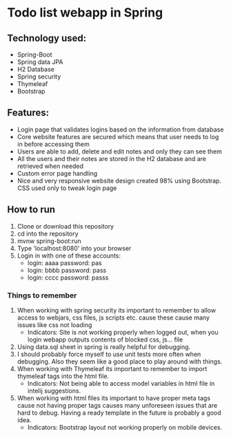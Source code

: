# Todo list webapp in Spring
## Technology used:
* Spring-Boot
* Spring data JPA
* H2 Database
* Spring security
* Thymeleaf
* Bootstrap

## Features:
* Login page that validates logins based on the information
from database
* Core website features are secured which means that user
needs to log in before accessing them
* Users are able to add, delete and edit notes and only they
can see them
* All the users and their notes are stored in the H2 database
and are retrieved when needed
* Custom error page handling
* Nice and very responsive website design created 98% using
Bootstrap. CSS used only to tweak login page

## How to run
1. Clone or download this repository
1. cd into the repository
1. mvnw spring-boot:run
1. Type 'localhost:8080' into your browser
1. Login in with one of these accounts:
    * login: aaaa password: pas
    * login: bbbb password: pass
    * login: cccc password: passs

### Things to remember
1. When working with spring security its important to remember to allow access to webjars, css files, js scripts etc. 
cause these cause many issues like css not loading
    * Indicators: Site is not working properly when logged out, when you login webapp outputs contents of blocked css, js... file 
1. Using data.sql sheet in spring is really helpful for debugging.
1. I should probably force myself to use unit tests more often when
debugging. Also they seem like a good place to play around with things.
1. When working with Thymeleaf its important to remember to import thymeleaf tags into the html file. 
    * Indicators: Not being able to access model variables in html file in intelij suggestions.
1. When working with html files its important to have proper meta tags
cause not having proper tags causes many unforeseen issues that
are hard to debug.
Having a ready template in the future is probably a good idea.
    * Indicators: Bootstrap layout not working properly on 
    mobile devices.
